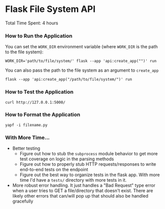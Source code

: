 # Flask File System API
Total Time Spent: 4 hours

### How to Run the Application

You can set the `WORK_DIR` environment variable (where `WORK_DIR` is the path to the file system):
```
WORK_DIR='path/to/file/system/' flask --app 'api:create_app("")' run
```

You can also pass the path to the file system as an argument to `create_app`
```
flask --app 'api:create_app("/path/to/file/system/")' run
```


### How to Test the Application

```
curl http://127.0.0.1:5000/
```


### How to Format the Application

```
yapf -i filename.py
```

### With More Time...
- Better testing
  - Figure out how to stub the `subprocess` module behavior to get more test coverage on logic in the parsing methods
  - Figure out how to properly stub HTTP requests/responses to write end-to-end tests on the endpoint
  - Figure out the best way to organize tests in the flask app. With more time I'd have a `tests/` directory with more tests in it.
- More robust error handling. It just handles a "Bad Request" type error when a user tries to GET a file/directory that doesn't exist. There are likely other errors that can/will pop up that should also be handled gracefully
